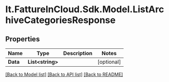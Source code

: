 # It.FattureInCloud.Sdk.Model.ListArchiveCategoriesResponse

## Properties

Name | Type | Description | Notes
------------ | ------------- | ------------- | -------------
**Data** | **List&lt;string&gt;** |  | [optional] 

[[Back to Model list]](../README.md#documentation-for-models) [[Back to API list]](../README.md#documentation-for-api-endpoints) [[Back to README]](../README.md)

